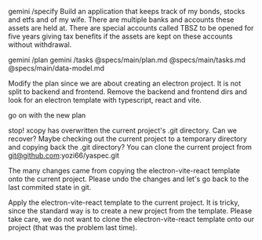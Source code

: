 gemini /specify Build an application that keeps track of my bonds, stocks and etfs and of my wife. There are multiple banks and accounts these assets are held at. There are special accounts called TBSZ to be opened for five years giving tax benefits if the assets are kept on these accounts without withdrawal.

gemini /plan
gemini /tasks
@specs/main/plan.md @specs/main/tasks.md @specs/main/data-model.md 

Modify the plan since we are about creating an electron project. It is not split to backend and frontend. 
Remove the backend and frontend dirs and look for an electron template with typescript, react and vite.

go on with the new plan

stop! xcopy has overwritten the current project's .git directory. Can we recover? 
Maybe checking out the current project to a temporary directory and copying back the .git directory? 
You can clone the current project from git@github.com:yozi66/yaspec.git

The many changes came from copying the electron-vite-react template onto the current project.
Please undo the changes and let's go back to the last commited state in git.

Apply the electron-vite-react template to the current project. 
It is tricky, since the standard way is to create a new project from the template. 
Please take care, we do not want to clone the electron-vite-react template onto our project (that was the problem last time). 
